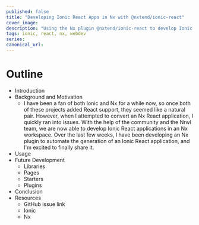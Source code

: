 ```yaml
---
published: false
title: "Developing Ionic React Apps in Nx with @nxtend/ionic-react"
cover_image:
description: "Using the Nx plugin @nxtend/ionic-react to develop Ionic React applications in an Nx workspace"
tags: ionic, react, nx, webdev
series:
canonical_url:
---
```


# Outline

- Introduction
- Background and Motivation
  - I have been a fan of both Ionic and Nx for a while now, so once both of these projects added React support, they seemed like a natural pair. However, when I attempted to convert an Nx React application, I quickly ran into issues. With the help of the community and the Nrwl team, we are now able to develop Ionic React applications in an Nx workspace. Over the last few weeks, I have been developing an Nx plugin to automate the generation of an Ionic React application, and I'm excited to finally share it.
- Usage
- Future Development
  - Libraries
  - Pages
  - Starters
  - Plugins
- Conclusion
- Resources
  - GitHub issue link
  - Ionic
  - Nx
